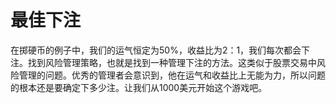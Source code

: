 # 最佳下注

在掷硬币的例子中，我们的运气恒定为50%，收益比为2：1，我们每次都会下注。找到风险管理策略，也就是找到一种管理下注的方法。这类似于股票交易中风险管理的问题。优秀的管理者会意识到，他在运气和收益比上无能为力，所以问题的根本还是要确定下多少注。让我们从1000美元开始这个游戏吧。